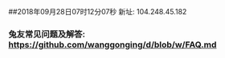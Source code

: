 ##2018年09月28日07时12分07秒 新址: 104.248.45.182
### 兔友常见问题及解答: https://github.com/wanggonging/d/blob/w/FAQ.md

